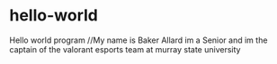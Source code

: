 # hello-world
Hello world program
//My name is Baker Allard im a Senior and im the captain of the valorant esports team at murray state university 
